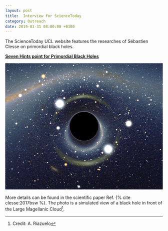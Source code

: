 ```yaml
---
layout: post
title:  Interview for ScienceToday
category: Outreach
date: 2019-01-31 08:00:00 +0100
---
```


The ScienceToday UCL website features the researches of Sébastien Clesse
on primordial black holes.

[**Seven Hints point for Primordial Black Holes**](https://uclouvain.be/en/sciencetoday/news/seven-hints-point-to-primordial-black-holes.html)

![pbh](/assets/images/7hints/BH_LMC.png)

More details can be found in the scientific paper Ref. {% cite
clesse:2017bsw %}.  The photo is a simulated view of a black hole in
front of the Large Magellanic Cloud[^1].


[^1]: Credit: A. Riazuelo
